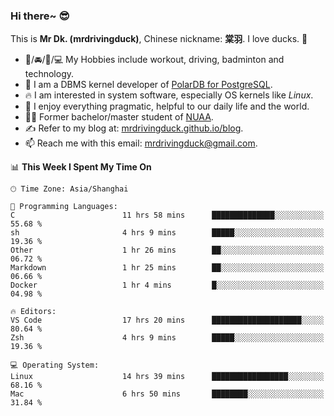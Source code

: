 ### Hi there~ 😎

This is **Mr Dk. (mrdrivingduck)**, Chinese nickname: **棠羽**. I love ducks. 🦆

- 💪/🚘/🏸/💻 My Hobbies include workout, driving, badminton and technology.
- 🍊 I am a DBMS kernel developer of [PolarDB for PostgreSQL](https://github.com/ApsaraDB/PolarDB-for-PostgreSQL).
- 🔥 I am interested in system software, especially OS kernels like *Linux*.
- 🔧 I enjoy everything pragmatic, helpful to our daily life and the world.
- 👨‍🎓 Former bachelor/master student of [NUAA](https://en.wikipedia.org/wiki/Nanjing_University_of_Aeronautics_and_Astronautics).
- ✍ Refer to my blog at: [mrdrivingduck.github.io/blog](https://mrdrivingduck.github.io/blog/).
- 📫 Reach me with this email: [mrdrivingduck@gmail.com](mailto:mrdrivingduck@gmail.com).

<!--START_SECTION:waka-->
📊 **This Week I Spent My Time On** 

```text
🕑︎ Time Zone: Asia/Shanghai

💬 Programming Languages: 
C                        11 hrs 58 mins      ██████████████░░░░░░░░░░░   55.68 % 
sh                       4 hrs 9 mins        █████░░░░░░░░░░░░░░░░░░░░   19.36 % 
Other                    1 hr 26 mins        ██░░░░░░░░░░░░░░░░░░░░░░░   06.72 % 
Markdown                 1 hr 25 mins        ██░░░░░░░░░░░░░░░░░░░░░░░   06.66 % 
Docker                   1 hr 4 mins         █░░░░░░░░░░░░░░░░░░░░░░░░   04.98 % 

🔥 Editors: 
VS Code                  17 hrs 20 mins      ████████████████████░░░░░   80.64 % 
Zsh                      4 hrs 9 mins        █████░░░░░░░░░░░░░░░░░░░░   19.36 % 

💻 Operating System: 
Linux                    14 hrs 39 mins      █████████████████░░░░░░░░   68.16 % 
Mac                      6 hrs 50 mins       ████████░░░░░░░░░░░░░░░░░   31.84 % 
```


<!--END_SECTION:waka-->

<!-- ![Mr Dk.'s GitHub Stats](https://github-readme-stats.vercel.app/api?username=mrdrivingduck&count_private&show_icons=true&theme=buefy) -->

<!-- ![Most Used Languages](https://github-readme-stats.vercel.app/api/top-langs/?username=mrdrivingduck&exclude_repo=mips32-CPU,snort-tcp-socket&theme=buefy&layout=compact&langs_count=10) -->


<!--
**mrdrivingduck/mrdrivingduck** is a ✨ _special_ ✨ repository because its `README.md` (this file) appears on your GitHub profile.

Here are some ideas to get you started:

- 🔭 I’m currently working on ...
- 🌱 I’m currently learning ...
- 👯 I’m looking to collaborate on ...
- 🤔 I’m looking for help with ...
- 💬 Ask me about ...
- 📫 How to reach me: ...
- 😄 Pronouns: ...
- ⚡ Fun fact: ...
-->
